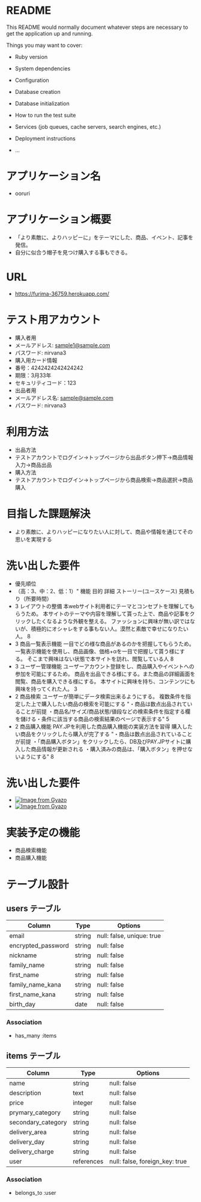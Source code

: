 # README

This README would normally document whatever steps are necessary to get the
application up and running.

Things you may want to cover:

* Ruby version

* System dependencies

* Configuration

* Database creation

* Database initialization

* How to run the test suite

* Services (job queues, cache servers, search engines, etc.)

* Deployment instructions

* ...

# アプリケーション名
- ooruri

# アプリケーション概要
- 「より素敵に、よりハッピーに」をテーマにした、商品、イベント、記事を発信。
- 自分に似合う帽子を見つけ購入する事もできる。

# URL
- https://furima-36759.herokuapp.com/

# テスト用アカウント
- 購入者用
- メールアドレス: sample1@sample.com
- パスワード: nirvana3
- 購入用カード情報
- 番号：4242424242424242
- 期限：3月33年
- セキュリティコード：123
- 出品者用
- メールアドレス名: sample@sample.com
- パスワード: nirvana3

# 利用方法
- 出品方法
- テストアカウントでログイン→トップページから出品ボタン押下→商品情報入力→商品出品
- 購入方法
- テストアカウントでログイン→トップページから商品検索→商品選択→商品購入

# 目指した課題解決
- より素敵に、よりハッピーになりたい人に対して、商品や情報を通じてその思いを実現する

# 洗い出した要件
- 優先順位
- （高：3、中：2、低：1）"	機能	目的	詳細	ストーリー(ユースケース)	見積もり（所要時間）
- 3	レイアウトの整備	本webサイト利用者にテーマとコンセプトを理解してもらうため。	本サイトのテーマや内容を理解して貰った上で、商品や記事をクリックしたくなるような外観を整える。	ファッションに興味が無い訳ではないが、積極的にオシャレをする事もない人。漠然と素敵で幸せになりたい人。	8
- 3	商品一覧表示機能	一目でどの様な商品があるのかを把握してもらうため。	一覧表示機能を使用し、商品画像、価格+αを一目で把握して貰う様にする。	そこまで興味はない状態で本サイトを訪れ、閲覧している人	8
- 3	ユーザー管理機能	ユーザーアカウント登録をし、商品購入やイベントへの参加を可能にするため。	商品を出品できる様にする。また商品の詳細画面を閲覧、商品を購入できる様にする。	本サイトに興味を持ち、コンテンツにも興味を持ってくれた人。	3
- 2	商品検索	ユーザーが簡単にデータ検索出来るようにする。	複数条件を指定した上で購入したい商品の検索を可能にする	"・商品は数点出品されていることが前提
  ・商品名/サイズ/商品状態/値段などの検索条件を指定する欄を儲ける・条件に該当する商品の検索結果のページで表示する"	5
- 2	商品購入機能	PAY.JPを利用した商品購入機能の実装方法を習得	購入したい商品をクリックしたら購入が完了する	"・商品は数点出品されていることが前提
・「商品購入ボタン」をクリックしたら、DB及びPAY.JPサイトに購入した商品情報が更新される
・購入済みの商品は、「購入ボタン」を押せないようにする"	8

# 洗い出した要件
- [![Image from Gyazo](https://i.gyazo.com/5406f453fa1451604d9992fa47949a04.jpg)](https://gyazo.com/5406f453fa1451604d9992fa47949a04)
- [![Image from Gyazo](https://i.gyazo.com/1bfbe10546f19482fcd300f7a4edaebf.jpg)](https://gyazo.com/1bfbe10546f19482fcd300f7a4edaebf)

# 実装予定の機能
- 商品検索機能
- 商品購入機能

# テーブル設計

## users テーブル

| Column             | Type      | Options                   |
| ------------------ | --------- | ------------------------- |
| email              | string    | null: false, unique: true |
| encrypted_password | string    | null: false               |
| nickname           | string    | null: false               |
| family_name        | string    | null: false               |
| first_name         | string    | null: false               |
| family_name_kana   | string    | null: false               |
| first_name_kana    | string    | null: false               |
| birth_day          | date      | null: false               |

### Association

- has_many :items

## items テーブル

| Column             | Type       | Options                        |
| ------------------ | ---------- | ------------------------------ |
| name               | string     | null: false                    |
| description        | text       | null: false                    |
| price              | integer    | null: false                    |
| prymary_category   | string     | null: false                    |
| secondary_category | string     | null: false                    |
| delivery_area      | string     | null: false                    |
| delivery_day       | string     | null: false                    |
| delivery_charge    | string     | null: false                    |
| user               | references | null: false, foreign_key: true |

### Association

- belongs_to :user

